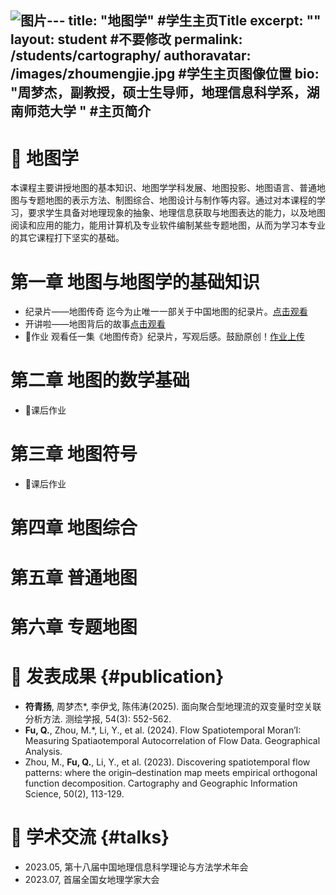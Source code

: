 ![图片](https://github.com/user-attachments/assets/191eb7f5-6c50-48af-8c34-d7b1c3c663f9)---
title: "地图学" #学生主页Title
excerpt: ""
layout: student #不要修改
permalink: /students/cartography/
authoravatar: /images/zhoumengjie.jpg #学生主页图像位置
bio: "周梦杰，副教授，硕士生导师，地理信息科学系，湖南师范大学 " #主页简介
---


# 📘 地图学 
本课程主要讲授地图的基本知识、地图学学科发展、地图投影、地图语言、普通地图与专题地图的表示方法、制图综合、地图设计与制作等内容。通过对本课程的学习，要求学生具备对地理现象的抽象、地理信息获取与地图表达的能力，以及地图阅读和应用的能力，能用计算机及专业软件编制某些专题地图，从而为学习本专业的其它课程打下坚实的基础。

# 第一章 地图与地图学的基础知识  
- 纪录片——地图传奇
  迄今为止唯一一部关于中国地图的纪录片。[点击观看](https://tv.cctv.com/2016/05/25/VIDAEoF3WfhCxjOh2YoVHGpz160525.shtml)
- 开讲啦——地图背后的故事[点击观看](https://tv.cctv.cn/2023/11/25/VIDENW7koPGcFm0hCBT2B3nX231125.shtml)
- 📝作业
  观看任一集《地图传奇》纪录片，写观后感。鼓励原创！[作业上传](https://pan.hunnu.edu.cn/u/d/0a54472776494791a734/)


# 第二章 地图的数学基础

- 📝课后作业
# 第三章 地图符号
- 📝课后作业
# 第四章 地图综合
# 第五章 普通地图
# 第六章 专题地图


# 🚩 发表成果 {#publication} 
- **符青扬**, 周梦杰*, 李伊戈, 陈伟涛(2025). 面向聚合型地理流的双变量时空关联分析方法. 测绘学报, 54(3): 552-562.
- **Fu, Q.**, Zhou, M.*, Li, Y., et al. (2024). Flow Spatiotemporal Moran’I: Measuring Spatiaotemporal Autocorrelation of Flow Data. Geographical Analysis.
- Zhou, M., **Fu, Q.**, Li, Y., et al. (2023). Discovering spatiotemporal flow patterns: where the origin–destination map meets empirical orthogonal function decomposition. Cartography and Geographic Information Science, 50(2), 113-129.


# 💬 学术交流 {#talks} 
- 2023.05, 第十八届中国地理信息科学理论与方法学术年会
- 2023.07, 首届全国女地理学家大会
